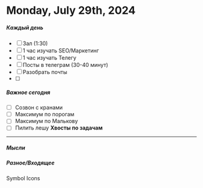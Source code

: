 # Monday, July 29th, 2024

##### Каждый день
- [ ] Зал (1:30)
- [ ] 1 час изучать SEO/Маркетинг
- [ ] 1 час изучать Телегу
- [ ] Посты в телеграм  (30-40 минут)
- [ ] Разобрать почты
- [ ] 
##### Важное сегодня
- [ ] Созвон с кранами
- [ ] Максимум по порогам
- [ ] Максимум по Малькову
- [ ] Пилить лешу
**Хвосты  по задачам**

---

##### Мысли

##### Разное/Входящее
Symbol Icons